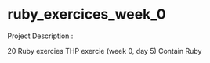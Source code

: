 # ruby_exercices_week_0

Project Description :

20 Ruby exercies
THP exercie (week 0, day 5)
Contain Ruby


